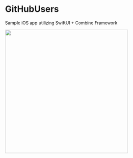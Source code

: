 # GitHubUsers
Sample iOS app utilizing SwiftUI + Combine Framework

<p float="left">
  <img src="https://user-images.githubusercontent.com/24701305/136107230-82fa488e-ec49-466f-a5bc-79303a59bfaa.png" width="400" />
</p>
